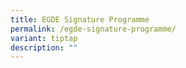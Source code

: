 ```yaml
---
title: EGDE Signature Programme
permalink: /egde-signature-programme/
variant: tiptap
description: ""
---
```


